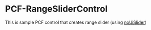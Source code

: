 # PCF-RangeSliderControl

This is sample PCF control that creates range slider (using [noUiSlider](https://refreshless.com/nouislider/))

